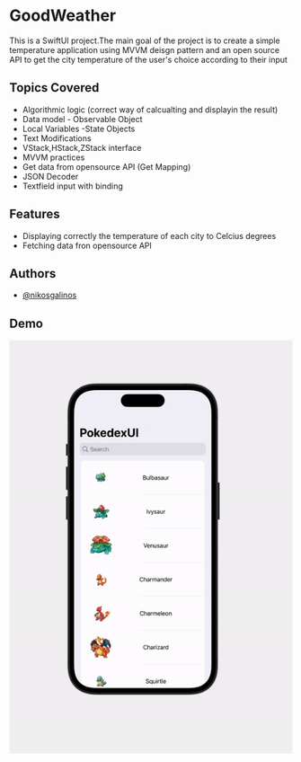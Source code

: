 
# GoodWeather

This is a SwiftUI project.The main goal of the project is to create a simple temperature application
using MVVM deisgn pattern 
and an open source API to get the city temperature of the user's choice according to their input

## Topics Covered

- Algorithmic logic (correct way of calcualting and displayin the result)
- Data model - Observable Object
- Local Variables -State Objects
- Text Modifications
- VStack,HStack,ZStack interface 
- MVVM practices
- Get data from opensource API (Get Mapping)
- JSON Decoder
- Textfield input with binding
## Features


- Displaying correctly the temperature of each city to Celcius degrees
- Fetching data fron opensource API



## Authors

- [@nikosgalinos](https://github.com/ngalinos95)


## Demo
![](https://github.com/ngalinos95/Pokedex/blob/main/pokemon.gif)



